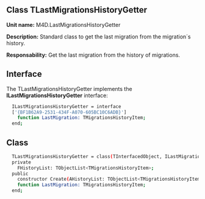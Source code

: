 ## Class **TLastMigrationsHistoryGetter** 

**Unit name:** M4D.LastMigrationsHistoryGetter

**Description:** Standard class to get the last migration from the migration´s history.

**Responsability:** Get the last migration from the history of migrations.

## Interface ##
The TLastMigrationsHistoryGetter implements the **ILastMigrationsHistoryGetter** interface:
```sh
  ILastMigrationsHistoryGetter = interface
  ['{BF1B62A9-2531-434F-A070-605BC10C6ADB}']
    function LastMigration: TMigrationsHistoryItem;
  end;
```

## Class ##

```sh
  TLastMigrationsHistoryGetter = class(TInterfacedObject, ILastMigrationsHistoryGetter)
  private
    FHistoryList: TObjectList<TMigrationsHistoryItem>;
  public
    constructor Create(AHistoryList: TObjectList<TMigrationsHistoryItem>); reintroduce;
    function LastMigration: TMigrationsHistoryItem;
  end;
```